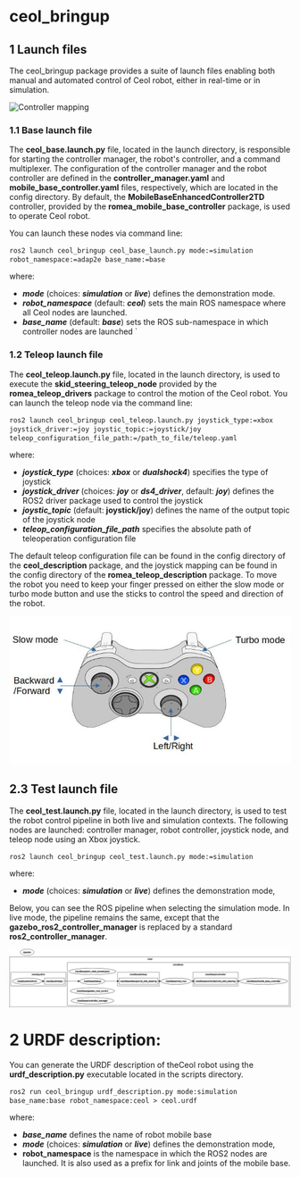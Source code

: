 # ceol_bringup #

## 1 Launch files ##

The ceol_bringup package provides a suite of launch files enabling both manual and automated control of  Ceol robot, either in real-time or in simulation.

![Controller mapping](doc/ceol.jpg)

### 1.1 Base launch file ###

The **ceol_base.launch.py** file, located in the launch directory, is responsible for starting the controller manager, the robot's controller, and a command multiplexer. The configuration of the controller manager and the robot controller are defined in the **controller_manager.yaml** and **mobile_base_controller.yaml** files, respectively, which are located in the config directory. By default, the **MobileBaseEnhancedController2TD** controller, provided by the **romea_mobile_base_controller** package, is used to operate Ceol robot.

You can launch these nodes via command line:

```console
ros2 launch ceol_bringup ceol_base_launch.py mode:=simulation robot_namespace:=adap2e base_name:=base
```

where:
- ***mode*** (choices: ***simulation*** or ***live***) defines the demonstration mode.  
- ***robot_namespace*** (default: ***ceol***) sets the main ROS namespace where all Ceol nodes are launched. 
- ***base_name*** (default: ***base***) sets the ROS sub-namespace in which controller nodes are launched
`

### 1.2 Teleop launch file ###

The **ceol_teleop.launch.py** file, located in the launch directory, is used to execute the **skid_steering_teleop_node** provided by the **romea_teleop_drivers** package to control the motion of the Ceol robot. You can launch the teleop node via the command line:

```console
ros2 launch ceol_bringup ceol_teleop.launch.py joystick_type:=xbox joystick_driver:=joy joystic_topic:=joystick/joy teleop_configuration_file_path:=/path_to_file/teleop.yaml
```

where:

- ***joystick_type*** (choices: ***xbox*** or ***dualshock4***) specifies the type of joystick
- ***joystick_driver*** (choices: ***joy*** or ***ds4_driver***, default: ***joy***) defines the ROS2 driver package used to control the joystick
- ***joystic_topic*** (default: **joystick/joy**) defines the name of the output topic of the  joystick node 
- ***teleop_configuration_file_path*** specifies the absolute path of teleoperation configuration file 

The default teleop configuration file can be found in the config directory of the **ceol_description** package, and the joystick mapping can be found in the config directory of the **romea_teleop_description** package. To move the robot you need to keep your finger pressed on either the slow mode or turbo mode button and use the sticks to control the speed and direction of the robot.

![Controller mapping](doc/teleop.jpg)

## 2.3 Test launch file

The **ceol_test.launch.py** file, located in the launch directory, is used to test the robot control pipeline in both live and simulation contexts. The following nodes are launched: controller manager, robot controller, joystick node, and teleop node using an Xbox joystick.

```console
ros2 launch ceol_bringup ceol_test.launch.py mode:=simulation
```

where:

- ***mode*** (choices: ***simulation*** or ***live***) defines the demonstration mode,   

Below, you can see the ROS pipeline when selecting the simulation mode. In live mode, the pipeline remains the same, except that the **gazebo_ros2_controller_manager** is replaced by a standard **ros2_controller_manager**.

![Controller mapping](doc/test_pipeline.jpg)

# 2 URDF description:

You can generate the URDF description of theCeol robot using the **urdf_description.py** executable located in the scripts directory.

```console
ros2 run ceol_bringup urdf_description.py mode:simulation base_name:base robot_namespace:ceol > ceol.urdf
```

where:

- ***base_name***  defines the name of robot mobile base  
- ***mode*** (choices: ***simulation*** or ***live***) defines the demonstration mode,  
- **robot_namespace** is the namespace in which the ROS2 nodes are launched. It is also used as a prefix for link and joints of the mobile base. 
